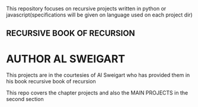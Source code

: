 This repository focuses on recursive projects written in python or javascript(specifications will be given on language used on each project dir)

## **RECURSIVE BOOK OF RECURSION**
# AUTHOR **AL SWEIGART**
This projects are in the courtesies of Al Sweigart who has provided them in his book recursive book of recursion


This repo covers the chapter projects and also the MAIN PROJECTS in the second section
